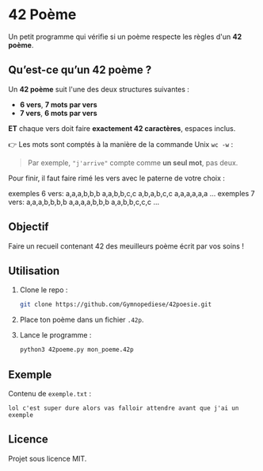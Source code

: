 # 42 Poème

Un petit programme qui vérifie si un poème respecte les règles d'un **42 poème**.

## Qu’est-ce qu’un 42 poème ?

Un **42 poème** suit l'une des deux structures suivantes :

* **6 vers**, **7 mots par vers**
* **7 vers**, **6 mots par vers**

**ET** chaque vers doit faire **exactement 42 caractères**, espaces inclus.

👉 Les mots sont comptés à la manière de la commande Unix `wc -w` :

> Par exemple, `"j'arrive"` compte comme **un seul mot**, pas deux.

Pour finir, il faut faire rimé les vers avec le paterne de votre choix :

exemples 6 vers:
a,a,a,b,b,b
a,a,b,b,c,c
a,b,a,b,c,c
a,a,a,a,a,a
...
exemples 7 vers:
a,a,a,b,b,b,b
a,a,a,a,b,b,b
a,a,b,b,c,c,c
...


## Objectif

Faire un recueil contenant 42 des meuilleurs poème écrit par vos soins !

## Utilisation

1. Clone le repo :

   ```bash
   git clone https://github.com/Gymnopediese/42poesie.git
   ```

2. Place ton poème dans un fichier `.42p`.

3. Lance le programme :

   ```bash
   python3 42poeme.py mon_poeme.42p
   ```

## Exemple

Contenu de `exemple.txt` :

```
lol c'est super dure alors vas falloir attendre avant que j'ai un exemple
```

## Licence

Projet sous licence MIT.
